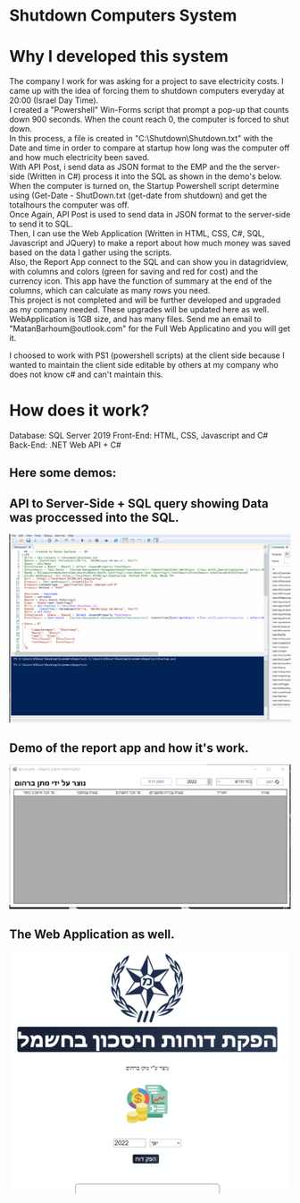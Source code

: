 # Shutdown Computers System

<h1>Why I developed this system</h1>
The company I work for was asking for a project to save electricity costs. I came up with the idea of forcing them to shutdown computers everyday at 20:00 (Israel Day Time). <br>
I created a "Powershell" Win-Forms script that prompt a pop-up that counts down 900 seconds. When the count reach 0, the computer is forced to shut down. <br>
In this process, a file is created in "C:\Shutdown\Shutdown.txt" with the Date and time in order to compare at startup how long was the computer off and how much electricity been saved. <br>
With API Post, i send data as JSON format to the EMP and the the server-side (Written in C#) process it into the SQL as shown in the demo's below. <br>
When the computer is turned on, the Startup Powershell script determine using (Get-Date - ShutDown.txt (get-date from shutdown) and get the totalhours the computer was off. <br>
Once Again, API Post is used to send data in JSON format to the server-side to send it to SQL. <br>
Then, I can use the Web Application (Written in HTML, CSS, C#, SQL, Javascript and JQuery) to make a report about how much money was saved based on the data I gather using the scripts. <br>
Also, the Report App connect to the SQL and can show you in datagridview, with columns and colors (green for saving and red for cost) and the currency icon. This app have the function of summary at the end of the columns, which can calculate as many rows you need. <br>
This project is not completed and will be further developed and upgraded as my company needed. These upgrades will be updated here as well. <br>
WebApplication is 1GB size, and has many files. Send me an email to "MatanBarhoum@outlook.com" for the Full Web Applicatino and you will get it. <br>

I choosed to work with PS1 (powershell scripts) at the client side because I wanted to maintain the client side editable by others at my company who does not know c# and can't maintain this.
<h1>How does it work?</h1>
Database: SQL Server 2019
Front-End: HTML, CSS, Javascript and C#
Back-End: .NET Web API + C#
<h2>Here some demos:</h2>

<h2>API to Server-Side + SQL query showing Data was proccessed into the SQL.</h2>
<img src="APIToSQLDemo.gif">
<h2>Demo of the report app and how it's work.</h2>
<img src="AppDemo.gif">
<h2>The Web Application as well.</h2>
<img src="WebDemo.gif">

